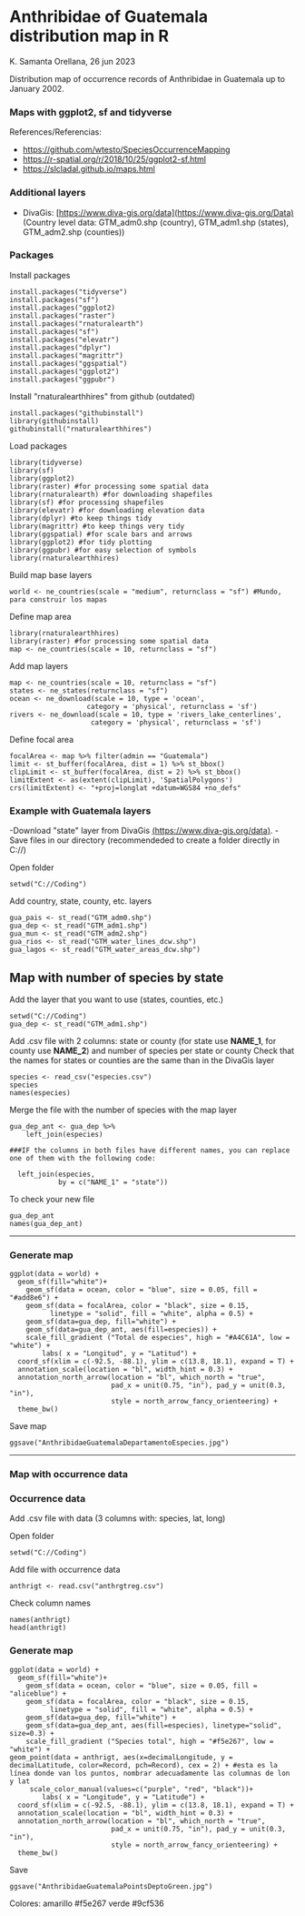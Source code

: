 # Anthribidae of Guatemala distribution map in R
K. Samanta Orellana, 26 jun 2023

Distribution map of occurrence records of Anthribidae in Guatemala up to January 2002.

### Maps with ggplot2, sf and tidyverse
References/Referencias: 
- https://github.com/wtesto/SpeciesOccurrenceMapping
- https://r-spatial.org/r/2018/10/25/ggplot2-sf.html
- https://slcladal.github.io/maps.html

### Additional layers
- DivaGis: [https://www.diva-gis.org/data](https://www.diva-gis.org/Data) (Country level data: GTM_adm0.shp (country), GTM_adm1.shp (states), GTM_adm2.shp (counties))

### Packages
Install packages

```
install.packages("tidyverse")
install.packages("sf")
install.packages("ggplot2)
install.packages("raster")
install.packages("rnaturalearth")
install.packages("sf")
install.packages("elevatr")
install.packages("dplyr")
install.packages("magrittr")
install.packages("ggspatial")
install.packages("ggplot2")
install.packages("ggpubr")
```

Install "rnaturalearthhires" from github (outdated)

```
install.packages("githubinstall")
library(githubinstall)
githubinstall("rnaturalearthhires")
```

Load packages

```
library(tidyverse)
library(sf)
library(ggplot2)
library(raster) #for processing some spatial data
library(rnaturalearth) #for downloading shapefiles
library(sf) #for processing shapefiles
library(elevatr) #for downloading elevation data
library(dplyr) #to keep things tidy
library(magrittr) #to keep things very tidy
library(ggspatial) #for scale bars and arrows
library(ggplot2) #for tidy plotting
library(ggpubr) #for easy selection of symbols
library(rnaturalearthhires)
```

Build map base layers

```
world <- ne_countries(scale = "medium", returnclass = "sf") #Mundo, para construir los mapas
```

Define map area

```
library(rnaturalearthhires)
library(raster) #for processing some spatial data
map <- ne_countries(scale = 10, returnclass = "sf")
```

Add map layers

```
map <- ne_countries(scale = 10, returnclass = "sf")
states <- ne_states(returnclass = "sf")
ocean <- ne_download(scale = 10, type = 'ocean', 
                   category = 'physical', returnclass = 'sf')
rivers <- ne_download(scale = 10, type = 'rivers_lake_centerlines', 
                    category = 'physical', returnclass = 'sf')
```

Define focal area

```
focalArea <- map %>% filter(admin == "Guatemala")
limit <- st_buffer(focalArea, dist = 1) %>% st_bbox()
clipLimit <- st_buffer(focalArea, dist = 2) %>% st_bbox()
limitExtent <- as(extent(clipLimit), 'SpatialPolygons')
crs(limitExtent) <- "+proj=longlat +datum=WGS84 +no_defs"
```

### Example with Guatemala layers

-Download "state" layer from DivaGis [(https://www.diva-gis.org/data)](https://www.diva-gis.org/data).
-Save files in our directory (recommendeded to create a folder directly in C://)

Open folder
```
setwd("C://Coding")
```

Add country, state, county, etc. layers

```
gua_pais <- st_read("GTM_adm0.shp")
gua_dep <- st_read("GTM_adm1.shp")
gua_mun <- st_read("GTM_adm2.shp")
gua_rios <- st_read("GTM_water_lines_dcw.shp")
gua_lagos <- st_read("GTM_water_areas_dcw.shp")
```

## Map with number of species by state

Add the layer that you want to use (states, counties, etc.)

```
setwd("C://Coding")
gua_dep <- st_read("GTM_adm1.shp")
```

Add .csv file with 2 columns: state or county (for state use **NAME_1**, for county use **NAME_2**) and number of species per state or county
Check that the names for states or counties are the same than in the DivaGis layer

```
species <- read_csv("especies.csv")
species
names(especies)
```

Merge the file with the number of species with the map layer

```
gua_dep_ant <- gua_dep %>%
	left_join(especies)
```	
  
	###IF the columns in both files have different names, you can replace one of them with the following code:

```
  left_join(especies,
            by = c("NAME_1" = "state"))
```

To check your new file

```
gua_dep_ant
names(gua_dep_ant)
```
---

### Generate map

```
ggplot(data = world) +
  geom_sf(fill="white")+
	geom_sf(data = ocean, color = "blue", size = 0.05, fill = "#add8e6") +
	geom_sf(data = focalArea, color = "black", size = 0.15,
          linetype = "solid", fill = "white", alpha = 0.5) +
	geom_sf(data=gua_dep, fill="white") +
	geom_sf(data=gua_dep_ant, aes(fill=especies)) +
	scale_fill_gradient ("Total de especies", high = "#A4C61A", low = "white") +
	 	labs( x = "Longitud", y = "Latitud") +
  coord_sf(xlim = c(-92.5, -88.1), ylim = c(13.8, 18.1), expand = T) +
  annotation_scale(location = "bl", width_hint = 0.3) +
  annotation_north_arrow(location = "bl", which_north = "true", 
                         pad_x = unit(0.75, "in"), pad_y = unit(0.3, "in"),
                         style = north_arrow_fancy_orienteering) +
  theme_bw()
```

Save map

```
ggsave("AnthribidaeGuatemalaDepartamentoEspecies.jpg")
```
---

### Map with occurrence data

### Occurrence data
Add .csv file with data (3 columns with: species, lat, long)

Open folder

```
setwd("C://Coding")
```

Add file with occurrence data

```
anthrigt <- read.csv("anthrgtreg.csv")
```

Check column names

```
names(anthrigt)
head(anthrigt)
```

### Generate map

```
ggplot(data = world) +
  geom_sf(fill="white")+
	geom_sf(data = ocean, color = "blue", size = 0.05, fill = "aliceblue") +
	geom_sf(data = focalArea, color = "black", size = 0.15,
          linetype = "solid", fill = "white", alpha = 0.5) +
	geom_sf(data=gua_dep, fill="white") +
	geom_sf(data=gua_dep_ant, aes(fill=especies), linetype="solid", size=0.3) +
	scale_fill_gradient ("Species total", high = "#f5e267", low = "white") +
geom_point(data = anthrigt, aes(x=decimalLongitude, y = decimalLatitude, color=Record, pch=Record), cex = 2) + #esta es la línea donde van los puntos, nombrar adecuadamente las columnas de lon y lat
	 scale_color_manual(values=c("purple", "red", "black"))+
	 	labs( x = "Longitude", y = "Latitude") +
  coord_sf(xlim = c(-92.5, -88.1), ylim = c(13.8, 18.1), expand = T) +
  annotation_scale(location = "bl", width_hint = 0.3) +
  annotation_north_arrow(location = "bl", which_north = "true", 
                         pad_x = unit(0.75, "in"), pad_y = unit(0.3, "in"),
                         style = north_arrow_fancy_orienteering) +
  theme_bw()
```

Save

```
ggsave("AnthribidaeGuatemalaPointsDeptoGreen.jpg")

```

Colores: amarillo #f5e267 verde #9cf536
